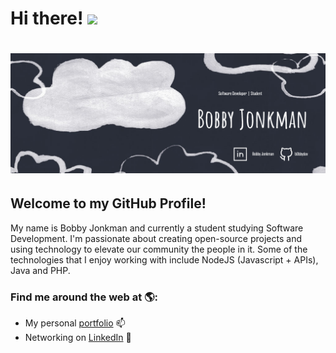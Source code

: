 # Hi there! <img src="https://raw.githubusercontent.com/MartinHeinz/MartinHeinz/master/wave.gif" width="30px">
# <img src="https://raw.githubusercontent.com/b0bbydev/b0bbydev/master/github-banner.png">
## Welcome to my GitHub Profile!
My name is Bobby Jonkman and currently a student studying Software Development. I'm passionate about creating open-source projects and using technology to elevate our community the people in it. Some of the technologies that I enjoy working with include NodeJS (Javascript + APIs), Java and PHP.
### Find me around the web at 🌎:
- My personal [portfolio](https://bobbyjonkman.ca/) 📫
- Networking on [LinkedIn](https://www.linkedin.com/in/bobby-jonkman-28716617a/) 💼

<!--
**b0bbydev/b0bbydev** is a ✨ _special_ ✨ repository because its `README.md` (this file) appears on your GitHub profile.

Here are some ideas to get you started:

- 🔭 I’m currently working on ...
- 🌱 I’m currently learning ...
- 👯 I’m looking to collaborate on ...
- 🤔 I’m looking for help with ...
- 💬 Ask me about ...
- 📫 How to reach me: ...
- 😄 Pronouns: ...
- ⚡ Fun fact: ...
-->
